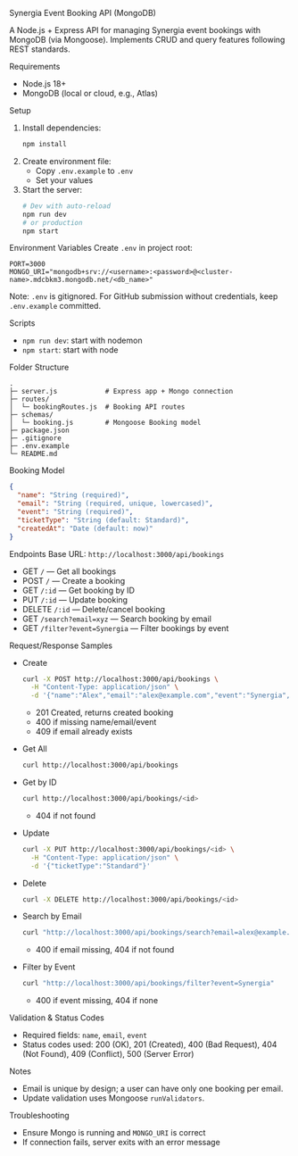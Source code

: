 Synergia Event Booking API (MongoDB)

A Node.js + Express API for managing Synergia event bookings with MongoDB (via Mongoose). Implements CRUD and query features following REST standards.

Requirements
- Node.js 18+
- MongoDB (local or cloud, e.g., Atlas)

Setup
1. Install dependencies:
   ```bash
   npm install
   ```
2. Create environment file:
   - Copy `.env.example` to `.env`
   - Set your values
3. Start the server:
   ```bash
   # Dev with auto-reload
   npm run dev
   # or production
   npm start
   ```

Environment Variables
Create `.env` in project root:
```
PORT=3000
MONGO_URI="mongodb+srv://<username>:<password>@<cluster-name>.mdcbkm3.mongodb.net/<db_name>"
```
Note: `.env` is gitignored. For GitHub submission without credentials, keep `.env.example` committed.

Scripts
- `npm run dev`: start with nodemon
- `npm start`: start with node

Folder Structure
```
.
├─ server.js            # Express app + Mongo connection
├─ routes/
│  └─ bookingRoutes.js  # Booking API routes
├─ schemas/
│  └─ booking.js        # Mongoose Booking model
├─ package.json
├─ .gitignore
├─ .env.example
└─ README.md
```

Booking Model
```json
{
  "name": "String (required)",
  "email": "String (required, unique, lowercased)",
  "event": "String (required)",
  "ticketType": "String (default: Standard)",
  "createdAt": "Date (default: now)"
}
```

Endpoints
Base URL: `http://localhost:3000/api/bookings`

- GET `/` — Get all bookings
- POST `/` — Create a booking
- GET `/:id` — Get booking by ID
- PUT `/:id` — Update booking
- DELETE `/:id` — Delete/cancel booking
- GET `/search?email=xyz` — Search booking by email
- GET `/filter?event=Synergia` — Filter bookings by event

Request/Response Samples
- Create
  ```bash
  curl -X POST http://localhost:3000/api/bookings \
    -H "Content-Type: application/json" \
    -d '{"name":"Alex","email":"alex@example.com","event":"Synergia","ticketType":"VIP"}'
  ```
  - 201 Created, returns created booking
  - 400 if missing name/email/event
  - 409 if email already exists

- Get All
  ```bash
  curl http://localhost:3000/api/bookings
  ```

- Get by ID
  ```bash
  curl http://localhost:3000/api/bookings/<id>
  ```
  - 404 if not found

- Update
  ```bash
  curl -X PUT http://localhost:3000/api/bookings/<id> \
    -H "Content-Type: application/json" \
    -d '{"ticketType":"Standard"}'
  ```

- Delete
  ```bash
  curl -X DELETE http://localhost:3000/api/bookings/<id>
  ```

- Search by Email
  ```bash
  curl "http://localhost:3000/api/bookings/search?email=alex@example.com"
  ```
  - 400 if email missing, 404 if not found

- Filter by Event
  ```bash
  curl "http://localhost:3000/api/bookings/filter?event=Synergia"
  ```
  - 400 if event missing, 404 if none

Validation & Status Codes
- Required fields: `name`, `email`, `event`
- Status codes used: 200 (OK), 201 (Created), 400 (Bad Request), 404 (Not Found), 409 (Conflict), 500 (Server Error)

Notes
- Email is unique by design; a user can have only one booking per email.
- Update validation uses Mongoose `runValidators`.

Troubleshooting
- Ensure Mongo is running and `MONGO_URI` is correct
- If connection fails, server exits with an error message
